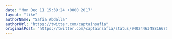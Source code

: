 ```yaml
---
date: "Mon Dec 11 15:39:24 +0000 2017"
layout: "like"
authorName: "Safia Abdalla"
authorUrl: "https://twitter.com/captainsafia"
originalPost: "https://twitter.com/captainsafia/status/940244634881667072"
---
```

